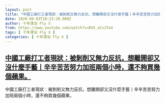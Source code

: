 ```yaml
---
layout: post
title: "中國工廠打工者現狀：被剝削又無力反抗，想離開卻又沒什麼手藝丨辛辛苦苦努力加班兩個小時，還不夠買幾個蘋果。"
date: 2020-09-03T10:23:20.000Z
author: 十年漂泊 Fly X
from: https://www.youtube.com/watch?v=BVX_oCxJ7w4
tags: [ 十年漂泊 Fly X ]
categories: [ 十年漂泊 Fly X ]
---
```

<!--1599128600000-->
[中國工廠打工者現狀：被剝削又無力反抗，想離開卻又沒什麼手藝丨辛辛苦苦努力加班兩個小時，還不夠買幾個蘋果。](https://www.youtube.com/watch?v=BVX_oCxJ7w4)
------

<div>
中國工廠打工者現狀：被剝削又無力反抗，想離開卻又沒什麼手藝丨辛辛苦苦努力加班兩個小時，還不夠買幾個蘋果。
</div>
